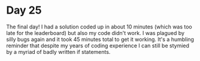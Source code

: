 # Day 25

The final day! I had a solution coded up in about 10 minutes (which was too late for the leaderboard) but also my code didn't work. I was plagued by silly bugs again and it took 45 minutes total to get it working. It's a humbling reminder that despite my years of coding experience I can still be stymied by a myriad of badly written if statements.